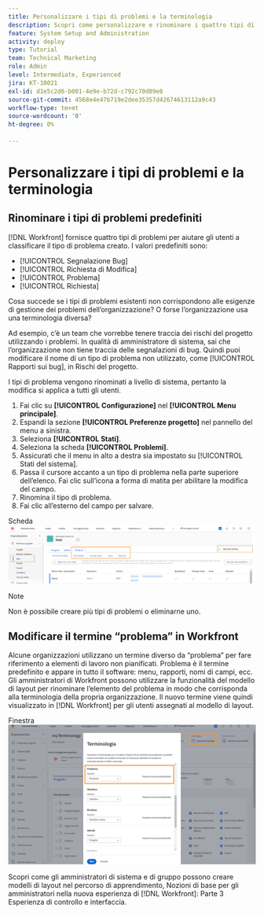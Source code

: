 ```yaml
---
title: Personalizzare i tipi di problemi e la terminologia
description: Scopri come personalizzare e rinominare i quattro tipi di problemi predefiniti in base alle esigenze dell’organizzazione.
feature: System Setup and Administration
activity: deploy
type: Tutorial
team: Technical Marketing
role: Admin
level: Intermediate, Experienced
jira: KT-10021
exl-id: d1e5c2d6-b001-4e9e-b72d-c792c70d09e8
source-git-commit: 4568e4e47b719e2dee35357d42674613112a9c43
workflow-type: tm+mt
source-wordcount: '0'
ht-degree: 0%

---
```


# Personalizzare i tipi di problemi e la terminologia

## Rinominare i tipi di problemi predefiniti

[!DNL Workfront] fornisce quattro tipi di problemi per aiutare gli utenti a classificare il tipo di problema creato. I valori predefiniti sono:

* [!UICONTROL Segnalazione Bug]
* [!UICONTROL Richiesta di Modifica]
* [!UICONTROL Problema]
* [!UICONTROL Richiesta]

Cosa succede se i tipi di problemi esistenti non corrispondono alle esigenze di gestione dei problemi dell’organizzazione? O forse l’organizzazione usa una terminologia diversa?

Ad esempio, c’è un team che vorrebbe tenere traccia dei rischi del progetto utilizzando i problemi. In qualità di amministratore di sistema, sai che l’organizzazione non tiene traccia delle segnalazioni di bug. Quindi puoi modificare il nome di un tipo di problema non utilizzato, come [!UICONTROL Rapporti sui bug], in Rischi del progetto.

I tipi di problema vengono rinominati a livello di sistema, pertanto la modifica si applica a tutti gli utenti.

1. Fai clic su **[!UICONTROL Configurazione]** nel **[!UICONTROL Menu principale]**.
1. Espandi la sezione **[!UICONTROL Preferenze progetto]** nel pannello del menu a sinistra.
1. Seleziona **[!UICONTROL Stati]**.
1. Seleziona la scheda **[!UICONTROL Problemi]**.
1. Assicurati che il menu in alto a destra sia impostato su [!UICONTROL Stati del sistema].
1. Passa il cursore accanto a un tipo di problema nella parte superiore dell’elenco. Fai clic sull’icona a forma di matita per abilitare la modifica del campo.
1. Rinomina il tipo di problema.
1. Fai clic all’esterno del campo per salvare.

Scheda![[!UICONTROL Problemi] della pagina [!UICONTROL Stati] in [!UICONTROL Configurazione]](assets/admin-fund-issue-types.png)

>[!NOTE]
>
>Non è possibile creare più tipi di problemi o eliminarne uno.

<!--
learn more URLs
Customize default issue types
-->

## Modificare il termine “problema” in Workfront

Alcune organizzazioni utilizzano un termine diverso da “problema” per fare riferimento a elementi di lavoro non pianificati. Problema è il termine predefinito e appare in tutto il software: menu, rapporti, nomi di campi, ecc.
Gli amministratori di Workfront possono utilizzare la funzionalità del modello di layout per rinominare l’elemento del problema in modo che corrisponda alla terminologia della propria organizzazione. Il nuovo termine viene quindi visualizzato in [!DNL Workfront] per gli utenti assegnati al modello di layout.

Finestra![[!UICONTROL Terminologia] con [!UICONTROL Problema] evidenziato](assets/admin-fund-issue-custom-terminology.png)

<!--
paragraph below needs a hyperlink
-->

Scopri come gli amministratori di sistema e di gruppo possono creare modelli di layout nel percorso di apprendimento, Nozioni di base per gli amministratori nella nuova esperienza di [!DNL Workfront]: Parte 3 Esperienza di controllo e interfaccia.

<!--
learn more URLs
Create and manage layout templates
-->
